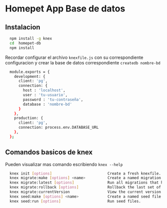 # Homepet App Base de datos

## Instalacion 
```sh
  npm install -g knex
  cd  homepet-db
  npm install
```
Recordar configurar el archivo `knexfile.js` con su correspondiente configuracion y crear la base de datos correspondiente `createdb nombre-bd`

```sh
  module.exports = {
    development: {
      client: 'pg',
      connection: {
        host : 'localhost',
        user : 'tu-usuario',
        password : 'tu-contraseña',
        database : 'nombre-bd'
      }
    },
    production: {
      client: 'pg',
      connection: process.env.DATABASE_URL
    },
  };


```

## Comandos basicos de knex

Pueden visualizar mas comando escribiendo `knex --help `

```sh
  knex init [options]                         Create a fresh knexfile.
  knex migrate:make [options] <name>          Create a named migration file.
  knex migrate:latest [options]               Run all migrations that have not yet been run.
  knex migrate:rollback [options]             Rollback the last set of migrations performed.
  knex migrate:currentVersion                 View the current version for the migration.
  knex seed:make [options] <name>             Create a named seed file.
  knex seed:run [options]                     Run seed files.

```